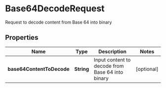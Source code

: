 

# Base64DecodeRequest

Request to decode content from Base 64 into binary

## Properties

| Name | Type | Description | Notes |
|------------ | ------------- | ------------- | -------------|
|**base64ContentToDecode** | **String** | Input content to decode from Base 64 into binary |  [optional] |



